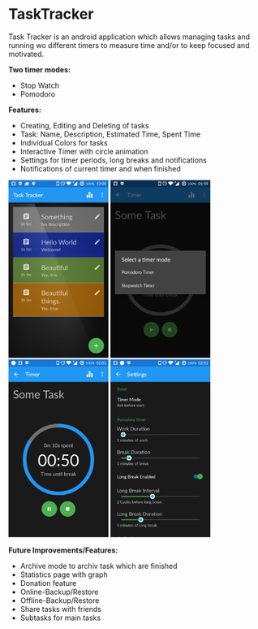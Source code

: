 # TaskTracker
Task Tracker is an android application which allows managing tasks and running wo different timers to measure time and/or to keep focused and motivated.

<b>Two timer modes:</b>
* Stop Watch
* Pomodoro

<b>Features:</b>
* Creating, Editing and Deleting of tasks
* Task: Name, Description, Estimated Time, Spent Time
* Individual Colors for tasks
* Interactive Timer with circle animation
* Settings for timer periods, long breaks and notifications
* Notifications of current timer and when finished

<p align="left">
  <img src="screenshots/Screenshot_2016-02-24-13-09-42.png" height="350"/>
  <img src="screenshots/Screenshot_2016-02-24-01-59-11.png" height="350"/>
  <img src="screenshots/Screenshot_2016-02-24-02-01-38.png" height="350"/>
  <img src="screenshots/Screenshot_2016-02-24-02-02-58.png" height="350"/>
</p>
<b>Future Improvements/Features:</b>

* Archive mode to archiv task which are finished
* Statistics page with graph
* Donation feature
* Online-Backup/Restore
* Offline-Backup/Restore
* Share tasks with friends
* Subtasks for main tasks


